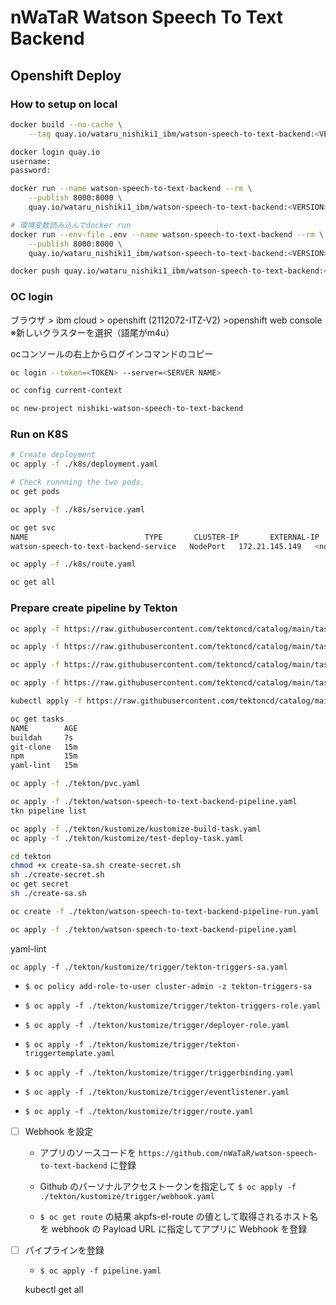 # nWaTaR Watson Speech To Text Backend

## Openshift Deploy

### How to setup on local

```sh
docker build --no-cache \
    --tag quay.io/wataru_nishiki1_ibm/watson-speech-to-text-backend:<VERSION> .

docker login quay.io
username:
password:

docker run --name watson-speech-to-text-backend --rm \
    --publish 8000:8000 \
    quay.io/wataru_nishiki1_ibm/watson-speech-to-text-backend:<VERSION>

# 環境変数読み込んでdocker run
docker run --env-file .env --name watson-speech-to-text-backend --rm \
    --publish 8000:8000 \
    quay.io/wataru_nishiki1_ibm/watson-speech-to-text-backend:<VERSION>

docker push quay.io/wataru_nishiki1_ibm/watson-speech-to-text-backend:<VERSION>
```

### OC login
ブラウザ > ibm cloud > openshift (2112072-ITZ-V2) >openshift web console
※新しいクラスターを選択（語尾がm4u）

ocコンソールの右上からログインコマンドのコピー

```sh
oc login --token=<TOKEN> --server=<SERVER NAME>

oc config current-context

oc new-project nishiki-watson-speech-to-text-backend
```

### Run on K8S

```sh
# Create deployment
oc apply -f ./k8s/deployment.yaml

# Check runnning the two pods.
oc get pods

oc apply -f ./k8s/service.yaml

oc get svc
NAME                          TYPE       CLUSTER-IP       EXTERNAL-IP   PORT(S)        AGE
watson-speech-to-text-backend-service   NodePort   172.21.145.149   <none>        80:30196/TCP   30s

oc apply -f ./k8s/route.yaml

oc get all
```

### Prepare create pipeline by Tekton

```sh
oc apply -f https://raw.githubusercontent.com/tektoncd/catalog/main/task/git-clone/0.5/git-clone.yaml

oc apply -f https://raw.githubusercontent.com/tektoncd/catalog/main/task/npm/0.1/npm.yaml

oc apply -f https://raw.githubusercontent.com/tektoncd/catalog/main/task/yaml-lint/0.1/yaml-lint.yaml

oc apply -f https://raw.githubusercontent.com/tektoncd/catalog/main/task/buildah/0.2/buildah.yaml

kubectl apply -f https://raw.githubusercontent.com/tektoncd/catalog/main/task/yaml-lint/0.1/yaml-lint.yaml

oc get tasks
NAME        AGE
buildah     7s
git-clone   15m
npm         15m
yaml-lint   15m

oc apply -f ./tekton/pvc.yaml
```

```sh
oc apply -f ./tekton/watson-speech-to-text-backend-pipeline.yaml
tkn pipeline list

oc apply -f ./tekton/kustomize/kustomize-build-task.yaml
oc apply -f ./tekton/kustomize/test-deploy-task.yaml

cd tekton
chmod +x create-sa.sh create-secret.sh
sh ./create-secret.sh
oc get secret
sh ./create-sa.sh

oc create -f ./tekton/watson-speech-to-text-backend-pipeline-run.yaml

oc apply -f ./tekton/watson-speech-to-text-backend-pipeline.yaml

```

yaml-lint

```
oc apply -f ./tekton/kustomize/trigger/tekton-triggers-sa.yaml
```

  - `$ oc policy add-role-to-user cluster-admin -z tekton-triggers-sa` 

  - `$ oc apply -f ./tekton/kustomize/trigger/tekton-triggers-role.yaml`
  
  - `$ oc apply -f ./tekton/kustomize/trigger/deployer-role.yaml`

  - `$ oc apply -f ./tekton/kustomize/trigger/tekton-triggertemplate.yaml`

  - `$ oc apply -f ./tekton/kustomize/trigger/triggerbinding.yaml`

  - `$ oc apply -f ./tekton/kustomize/trigger/eventlistener.yaml`

  - `$ oc apply -f ./tekton/kustomize/trigger/route.yaml`

- [ ] Webhook を設定

  - アプリのソースコードを `https://github.com/nWaTaR/watson-speech-to-text-backend` に登録

  - Github のパーソナルアクセストークンを指定して `$ oc apply -f ./tekton/kustomize/trigger/webhook.yaml`

  - `$ oc get route` の結果 akpfs-el-route の値として取得されるホスト名を webhook の Payload URL に指定してアプリに Webhook を登録

- [ ] パイプラインを登録

  - `$ oc apply -f pipeline.yaml`

  kubectl get all